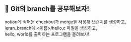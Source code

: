 ## 💾 Git의 branch를 공부해보자!

notion에 적어둔 checkout과 merge을 사용해 브랜치를 생성하고,  
leran_branch에 <이름>/hello.c 파일을 생성하고,  
hello, world를 출력하는 프로그램을 올려보자!  
